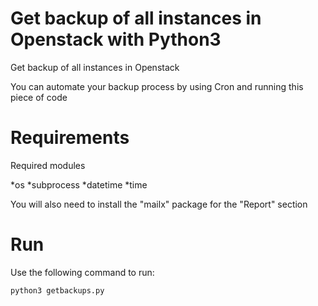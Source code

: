 # Get backup of all instances in Openstack with Python3
Get backup of all instances in Openstack

You can automate your backup process by using Cron and running this piece of code

# Requirements

Required modules 

*os 
*subprocess
*datetime
*time


You will also need to install the "mailx" package for the "Report" section

# Run

Use the following command to run:

<code>python3 getbackups.py</code>
